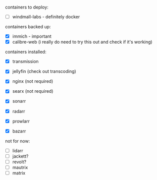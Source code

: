 containers to deploy:
- [ ] windmall-labs - definitely docker


containers backed up:
- [x] immich - important
- [x] calibre-web (i really do need to try this out and check if it's working)

containers installed:
- [x] transmission
- [x] jellyfin (check out transcoding)
- [x] nginx (not required)
- [x] searx (not required)
- [x] sonarr
- [x] radarr
- [x] prowlarr
- [x] bazarr



not for now:

- [ ] lidarr
- [ ] jackett?
- [ ] revolt?
- [ ] mautrix
- [ ] matrix
